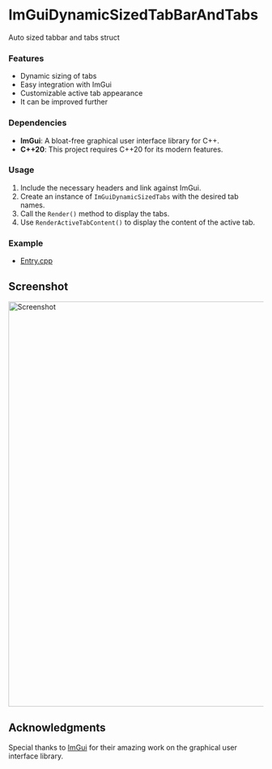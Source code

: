 # ImGuiDynamicSizedTabBarAndTabs
 Auto sized tabbar and tabs struct
 
### Features
- Dynamic sizing of tabs
- Easy integration with ImGui
- Customizable active tab appearance
- It can be improved further

### Dependencies
- **ImGui**: A bloat-free graphical user interface library for C++.
- **C++20**: This project requires C++20 for its modern features.

### Usage
1. Include the necessary headers and link against ImGui.
2. Create an instance of `ImGuiDynamicSizedTabs` with the desired tab names.
3. Call the `Render()` method to display the tabs.
4. Use `RenderActiveTabContent()` to display the content of the active tab.

### Example
- [Entry.cpp](Entry.cpp)

## Screenshot
<img src="Screenshots/screenshot.gif" alt="Screenshot" width="800"/>

## Acknowledgments
Special thanks to [ImGui](https://github.com/ocornut/imgui) for their amazing work on the graphical user interface library.




